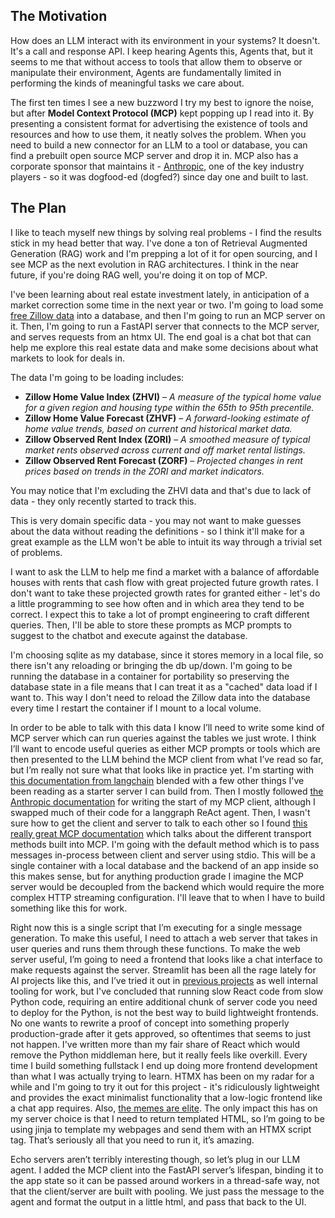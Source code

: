 ## The Motivation

How does an LLM interact with its environment in your systems? It doesn't. It's a call and response API. I keep hearing Agents this, Agents that, but it seems to me that without access to tools that allow them to observe or manipulate their environment, Agents are fundamentally limited in performing the kinds of meaningful tasks we care about.

The first ten times I see a new buzzword I try my best to ignore the noise, but after __Model Context Protocol (MCP)__ kept popping up I read into it. By presenting a consistent format for advertising the existence of tools and resources and how to use them, it neatly solves the problem. When you need to build a new connector for an LLM to a tool or database, you can find a prebuilt open source MCP server and drop it in. MCP also has a corporate sponsor that maintains it - [Anthropic](https://www.anthropic.com/), one of the key industry players - so it was dogfood-ed (dogfed?) since day one and built to last. 

## The Plan 

I like to teach myself new things by solving real problems - I find the results stick in my head better that way. I've done a ton of Retrieval Augmented Generation (RAG) work and I'm prepping a lot of it for open sourcing, and I see MCP as the next evolution in RAG architectures. I think in the near future, if you're doing RAG well, you're doing it on top of MCP. 

I've been learning about real estate investment lately, in anticipation of a market correction some time in the next year or two. I'm going to load some [free Zillow data](https://www.zillow.com/research/data/) into a database, and then I'm going to run an MCP server on it. Then, I'm going to run a FastAPI server that connects to the MCP server, and serves requests from an htmx UI. The end goal is a chat bot that can help me explore this real estate data and make some decisions about what markets to look for deals in. 

The data I'm going to be loading includes: 

- **Zillow Home Value Index (ZHVI)** – *A measure of the typical home value for a given region and housing type within the 65th to 95th precentile.*
- **Zillow Home Value Forecast (ZHVF)** – *A forward-looking estimate of home value trends, based on current and historical market data.*
- **Zillow Observed Rent Index (ZORI)** – *A smoothed measure of typical market rents observed across current and off market rental listings.*
- **Zillow Observed Rent Forecast (ZORF)** – *Projected changes in rent prices based on trends in the ZORI and market indicators.*

You may notice that I'm excluding the ZHVI data and that's due to lack of data - they only recently started to track this. 

This is very domain specific data - you may not want to make guesses about the data without reading the definitions - so I think it'll make for a great example as the LLM won't be able to intuit its way through a trivial set of problems. 

I want to ask the LLM to help me find a market with a balance of affordable houses with rents that cash flow with great projected future growth rates. I don't want to take these projected growth rates for granted either - let's do a little programming to see how often and in which area they tend to be correct. I expect this to take a lot of prompt engineering to craft different queries. Then, I'll be able to store these prompts as MCP prompts to suggest to the chatbot and execute against the database. 

I'm choosing sqlite as my database, since it stores memory in a local file, so there isn't any reloading or bringing the db up/down. I'm going to be running the database in a container for portability so preserving the database state in a file means that I can treat it as a "cached" data load if I want to. This way I don't need to reload the Zillow data into the database every time I restart the container if I mount to a local volume. 

In order to be able to talk with this data I know I’ll need to write some kind of MCP server which can run queries against the tables we just wrote. I think I’ll want to encode useful queries as either MCP prompts or tools which are then presented to the LLM behind the MCP client from what I’ve read so far, but I’m really not sure what that looks like in practice yet.
I'm starting with [this documentation from langchain](https://python.langchain.com/docs/how_to/custom_tools/) blended with a few other things I've been reading as a starter server I can build from. 
Then I mostly followed [the Anthropic documentation](https://modelcontextprotocol.io/quickstart/client) for writing the start of my MCP client, although I swapped much of their code for a langgraph ReAct agent. Then, I wasn't sure how to get the client and server to talk to each other so I found [this really great MCP documentation](https://mcp-framework.com/docs/Transports/transports-overview) which talks about the different transport methods built into MCP. I'm going with the default method which is to pass messages in-process between client and server using stdio. This will be a single container with a local database and the backend of an app inside so this makes sense, but for anything production grade I imagine the MCP server would be decoupled from the backend which would require the more complex HTTP streaming configuration. I'll leave that to when I have to build something like this for work.

Right now this is a single script that I’m executing for a single message generation. To make this useful, I need to attach a web server that takes in user queries and runs them through these functions. To make the web server useful, I’m going to need a frontend that looks like a chat interface to make requests against the server. Streamlit has been all the rage lately for AI projects like this, and I’ve tried it out in [previous projects](https://github.com/ericnsibley/rag_playground) as well internal tooling for work, but I've concluded that running slow React code from slow Python code, requiring an entire additional chunk of server code you need to deploy for the Python, is not the best way to build lightweight frontends. No one wants to rewrite a proof of concept into something properly production-grade after it gets approved, so oftentimes that seems to just not happen. I've written more than my fair share of React which would remove the Python middleman here, but it really feels like overkill. Every time I build something fullstack I end up doing more frontend development than what I was actually trying to learn. HTMX has been on my radar for a while and I'm going to try it out for this project - it's ridiculously lightweight and provides the exact minimalist functionality that a low-logic frontend like a chat app requires. Also, [the memes are elite](https://x.com/htmx_org). The only impact this has on my server choice is that I need to return templated HTML, so I’m going to be using jinja to template my webpages and send them with an HTMX script tag. That’s seriously all that you need to run it, it’s amazing.  

Echo servers aren’t terribly interesting though, so let’s plug in our LLM agent. I added the MCP client into the FastAPI server’s lifespan, binding it to the app state so it can be passed around workers in a thread-safe way, not that the client/server are built with pooling. We just pass the message to the agent and format the output in a little html, and pass that back to the UI. 